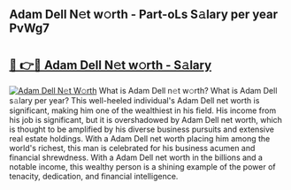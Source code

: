 ## Adam Dell N𝚎t w𝚘rth - Part-oLs S𝚊lary per year PvWg7

# <h2><a href="http://gc50kfb.nevu.top/?p=Adam+Dell">🔗 👉🔴 Adam Dell N𝚎t w𝚘rth - S𝚊lary</a></h2>

[![Adam Dell N𝚎t W𝚘rth](https://i.imgur.com/Oavwk0R.jpeg)](http://gc50kfb.nevu.top/?p=Adam+Dell)
What is Adam Dell n𝚎t w𝚘rth? What is Adam Dell s𝚊lary per year?
This well-heeled individual's Adam Dell net worth is significant, making him one of the wealthiest in his field. His income from his job is significant, but it is overshadowed by Adam Dell net worth, which is thought to be amplified by his diverse business pursuits and extensive real estate holdings. With a Adam Dell net worth placing him among the world's richest, this man is celebrated for his business acumen and financial shrewdness. With a Adam Dell net worth in the billions and a notable income, this wealthy person is a shining example of the power of tenacity, dedication, and financial intelligence.
